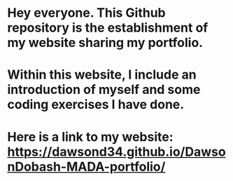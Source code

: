 # Hey everyone. This Github repository is the establishment of my website sharing my portfolio. 
# Within this website, I include an introduction of myself and some coding exercises I have done.
# Here is a link to my website: https://dawsond34.github.io/DawsonDobash-MADA-portfolio/
 